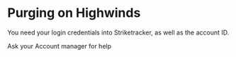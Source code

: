 # Purging on Highwinds
You need your login credentials into Striketracker, as well as the account ID. 

Ask your Account manager for help
